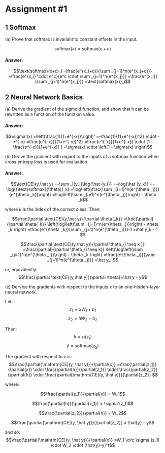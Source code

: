 # Assignment #1

##  1 Softmax
(a) Prove that softmax is invariant to constant offsets in the input.

$$\text{softmax}(x)=\text{softmax}(x+c)$$

#### Answer:
$$\text{softmax}(x+c)_i
=\frac{e^{x_i+c}}{\sum _{j=1}^n{e^{x_j+c}}}
=\frac{e^{x_i} \cdot e^c}{e^c \cdot \sum _{j=1}^n{e^{x_j}}}
=\frac{e^{x_i}}{\sum _{j=1}^n{e^{x_j}}}
=\text{softmax(x)}_i$$

##  2 Neural Network Basics

(a) Derive the gradient of the sigmoid function, and show that it can be rewritten as a function of the function value.

#### Answer:
$$\sigma'(x) 
=\left(\frac{1}{1+e^{-x}}\right)'
=-\frac{1}{(1+e^{-x})^2} \cdot -e^{-x}
=\frac{e^{-x}}{(1+e^{-x})^2}
=\frac{e^{-x}}{1+e^{-x}} \cdot (1 - \frac{e^{-x}}{1+e^{-x}} )
=\sigma(x) \cdot \left(1 - \sigma(x) \right)$$

(b) Derive the gradient with regard to the inputs of a softmax function when cross entropy loss is used for evaluation.

#### Answer:
$$\text{CE}(y,\hat y)
=-\sum _i{y_i}\log{\hat {y_i}}
=-\log{\hat {y_k}}
=-\log({\text{softmax}(\theta)}_k)
=\log\left(\frac{\sum _{i=1}^n{e^{\theta _j}}}{e^{\theta _k}}\right)
=\log\left(\sum _{i=1}^n{e^{\theta _j}}\right) - \theta _k$$

where $k$ is the index of the correct class. Then:

$$\frac{\partial \text{CE}(y,\hat y)}{\partial \theta{_k}}
=\frac{\partial}{\partial \theta{_k}} \left(\log\left(\sum _{j=1}^n{e^{\theta _j}}\right) - \theta _k \right)
=\frac{e^{\theta _k}}{\sum _{j=1}^n{e^{\theta _j}}}-1
=\hat y_k - 1
$$

$$\frac{\partial \text{CE}(y,\hat y)}{\partial \theta_{i \neq k }}
=\frac{\partial}{\partial \theta_{i \neq k}} \left(\log\left(\sum _{j=1}^n{e^{\theta _j}}\right) - \theta _k \right)
=\frac{e^{\theta _i}}{\sum _{j=1}^n{e^{\theta _j}}}
=\hat y_i
$$

or, equivalently:
$$\frac{\partial \text{CE}(y,\hat y)}{\partial \theta}=\hat y - y$$


(c) Dervice the gradients with respect to the inputs x to an one-hidden-layer neural network.

Let: 
$$z_1=xW_1+b_1$$
$$z_2=hW_2+b_2$$

Then:
$$h=\sigma(z_1)$$
$$\hat{y}=\mathrm{softmax}(z_2)$$

The gradient with respect to $x$ is:
$$\frac{\partial{\mathrm{CE}(y, \hat y)}}{\partial{x}}
=\frac{\partial{z_1}}{\partial{x}}
\cdot \frac{\partial{h}}{\partial{z_1}}
\cdot \frac{\partial{z_2}}{\partial{h}}
\cdot \frac{\partial{\mathrm{CE}(y, \hat y)}}{\partial{z_2}}
$$

where:

$$\frac{\partial{z_1}}{\partial{x}} = W_1$$

$$\frac{\partial{h}}{\partial{z_1}} = \sigma'(z_1)$$

$$\frac{\partial{z_2}}{\partial{h}} = W_2$$

$$\frac{\partial{\mathrm{CE}(y, \hat y)}}{\partial{z_2}}  = \hat{y} - y$$

and so:
$$\frac{\partial{\mathrm{CE}(y, \hat y)}}{\partial{x}}
=W_1 \circ \sigma'(z_1) \cdot W_2 \cdot (\hat{y}-y)^t$$